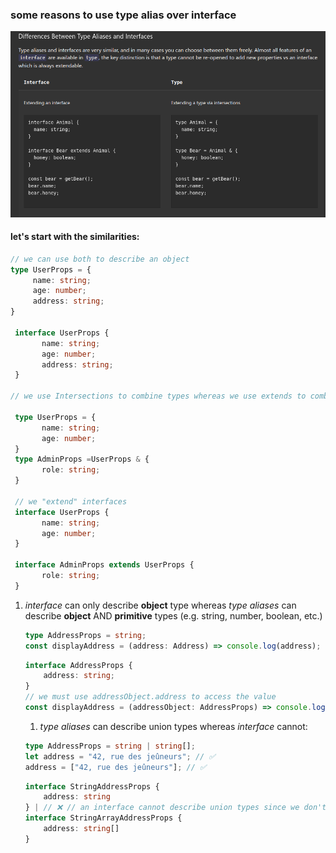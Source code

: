 ### some reasons to use type alias over interface

 ![from typescript docs](type-interface.png)

 #### let's start with the similarities:
 ```ts
// we can use both to describe an object
 type UserProps = {
      name: string;
      age: number;
      address: string;
 }

  interface UserProps {
        name: string;
        age: number;
        address: string;
  }

 // we use Intersections to combine types whereas we use extends to combine interfaces

  type UserProps = {
        name: string;
        age: number;
  }
  type AdminProps =UserProps & {
        role: string;
  }

  // we "extend" interfaces
  interface UserProps {
        name: string;
        age: number;
  }

  interface AdminProps extends UserProps {
        role: string;
  }


 ```


1. *interface* can only describe **object** type whereas *type aliases* can describe **object** AND **primitive** types (e.g. string, number, boolean, etc.)

   ```ts
   type AddressProps = string;
   const displayAddress = (address: Address) => console.log(address);
   ```

    ```ts
    interface AddressProps {
        address: string;
    }
    // we must use addressObject.address to access the value
    const displayAddress = (addressObject: AddressProps) => console.log(addressObject.address);
    ```


    1. *type aliases* can describe union types whereas *interface* cannot:

      ```ts
      type AddressProps = string | string[];
      let address = "42, rue des jeûneurs"; // ✅
      address = ["42, rue des jeûneurs"]; // ✅
      ```

      ```ts
      interface StringAddressProps {
          address: string
      } | // ❌ // an interface cannot describe union types since we don't have an equal sign and we always describe a single object
      interface StringArrayAddressProps {
          address: string[]
      }
      ```
